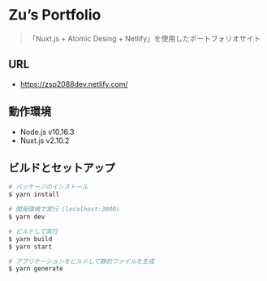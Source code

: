 # Zu’s Portfolio

> 「Nuxt.js + Atomic Desing + Netlify」を使用したポートフォリオサイト

## URL
- https://zsp2088dev.netlify.com/

## 動作環境
- Node.js v10.16.3
- Nuxt.js v2.10.2

## ビルドとセットアップ

``` bash
# パッケージのインストール
$ yarn install

# 開発環境で実行 (localhost:3000)
$ yarn dev

# ビルドして実行
$ yarn build
$ yarn start

# アプリケーションをビルドして静的ファイルを生成
$ yarn generate
```